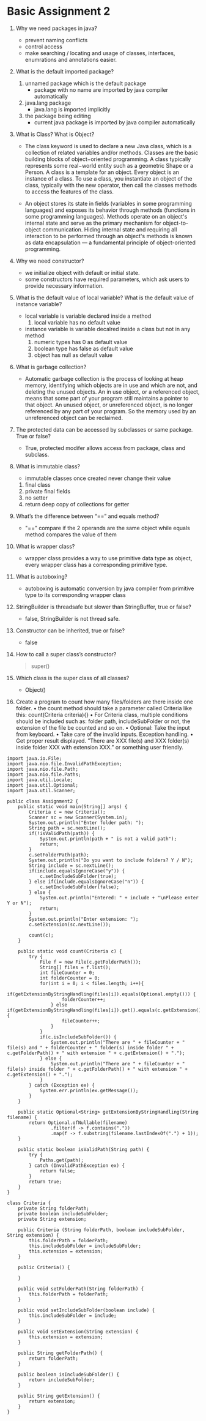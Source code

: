 # Basic Assignment 2

1.	Why we need packages in java?
    - prevent naming conflicts
    - control access
    - make searching / locating and usage of classes, interfaces, enumrations and annotations easier.

2.	What is the default imported package?
    1.  unnamed package which is the default package
        - package with no name are imported by java compiler automatically
    2.  java.lang package
        - java.lang is imported implicitly
    3.  the package being editing
        - current java package is imported by java compiler automatically
3.	What is Class? What is Object?
    - The class keyword is used to declare a new Java class, which is a collection of related variables and/or methods. Classes are the basic building blocks of object−oriented programming. A class typically represents some real−world entity such as a geometric Shape or a Person. A class is a template for an object. Every object is an instance of a class. To use a class, you instantiate an object of the class, typically with the new operator, then call the classes methods to access the features of the class.

    -  An object stores its state in fields (variables in some programming languages) and exposes its behavior through methods (functions in some programming languages). Methods operate on an object's internal state and serve as the primary mechanism for object-to-object communication. Hiding internal state and requiring all interaction to be performed through an object's methods is known as data encapsulation — a fundamental principle of object-oriented programming.
    
4.	Why we need constructor?

    - we initialize object with default or initial state.
    - some constructors have required parameters, which ask users to provide necessary information.

5.	What is the default value of local variable? What is the default value of instance variable?
    - local variable is variable declared inside a method
        1.  local variable has no default value
    - instance variable is variable decalred inside a class but not in any method
        1.  numeric types has 0 as default value
        2.  boolean type has false as default value
        3.  object has null as default value
6.	What is garbage collection?

    - Automatic garbage collection is the process of looking at heap memory, identifying which objects are in use and which are not, and deleting the unused objects. An in use object, or a referenced object, means that some part of your program still maintains a pointer to that object. An unused object, or unreferenced object, is no longer referenced by any part of your program. So the memory used by an unreferenced object can be reclaimed.

7.	The protected data can be accessed by subclasses or same package. True or false?
    - True, protected modifer allows access from package, class and subclass.
    
8.	What is immutable class?
    - immutable classes once created never change their value
    1.  final class
    2.  private final fields
    3.  no setter
    4.  return deep copy of collections for getter
9.	What’s the difference between “==” and equals method?
    - "==" compare if the 2 operands are the same object while equals method compares the value of them
10.	What is wrapper class?
    - wrapper class provides a way to use primitive data type as object, every wrapper class has a corresponding primitive type.
11.	What is autoboxing?
    - autoboxing is automatic conversion by java compiler from primitive type to its corresponding wrapper class
12.	StringBuilder is threadsafe but slower than StringBuffer, true or false?
    - false, StringBuilder is not thread safe.
13.	Constructor can be inherited, true or false?
    - false
14.	How to call a super class’s constructor?
    > super()
15.	Which class is the super class of all classes?
    - Object()
16.	Create a program to count how many files/folders are there inside one folder.
•	the count method should take a parameter called Criteria like this: count(Criteria criteria){}
•	For Criteria class, multiple conditions should be included such as: folder path, includeSubFolder or not, the extension of the file be counted and so on. 
•	Optional: Take the input from keyboard.
•	Take care of the invalid inputs. Exception handling.
•	Get proper result displayed.
”There are XXX file(s) and XXX folder(s) inside folder XXX with extension XXX.” or something user friendly.
~~~
import java.io.File;
import java.nio.file.InvalidPathException;
import java.nio.file.Path;
import java.nio.file.Paths;
import java.util.Locale;
import java.util.Optional;
import java.util.Scanner;

public class Assignment2 {
    public static void main(String[] args) {
        Criteria c = new Criteria();
        Scanner sc = new Scanner(System.in);
        System.out.println("Enter folder path: ");
        String path = sc.nextLine();
        if(!isValidPath(path)) {
            System.out.println(path + " is not a valid path");
            return;
        }
        c.setFolderPath(path);
        System.out.println("Do you want to include folders? Y / N");
        String include = sc.nextLine();
        if(include.equalsIgnoreCase("y")) {
            c.setIncludeSubFolder(true);
        } else if(include.equalsIgnoreCase("n")) {
            c.setIncludeSubFolder(false);
        } else {
            System.out.println("Entered: " + include + "\nPlease enter Y or N");
            return;
        }
        System.out.println("Enter extension: ");
        c.setExtension(sc.nextLine());

        count(c);
    }

    public static void count(Criteria c) {
        try {
            File f = new File(c.getFolderPath());
            String[] files = f.list();
            int fileCounter = 0;
            int folderCounter = 0;
            for(int i = 0; i < files.length; i++){
                if(getExtensionByStringHandling(files[i]).equals(Optional.empty())) {
                    folderCounter++;
                } else if(getExtensionByStringHandling(files[i]).get().equals(c.getExtension())) {
                    fileCounter++;
                }
            }
            if(c.isIncludeSubFolder()) {
                System.out.println("There are " + fileCounter + " file(s) and " + folderCounter + " folder(s) inside folder " + c.getFolderPath() + " with extension " + c.getExtension() + ".");
            } else {
                System.out.println("There are " + fileCounter + " file(s) inside folder " + c.getFolderPath() + " with extension " + c.getExtension() + ".");
            }
        } catch (Exception ex) {
            System.err.println(ex.getMessage());
        }
    }

    public static Optional<String> getExtensionByStringHandling(String filename) {
        return Optional.ofNullable(filename)
                .filter(f -> f.contains("."))
                .map(f -> f.substring(filename.lastIndexOf(".") + 1));
    }

    public static boolean isValidPath(String path) {
        try {
            Paths.get(path);
        } catch (InvalidPathException ex) {
            return false;
        }
        return true;
    }
}

class Criteria {
    private String folderPath;
    private boolean includeSubFolder;
    private String extension;

    public Criteria (String folderPath, boolean includeSubFolder, String extension) {
        this.folderPath = folderPath;
        this.includeSubFolder = includeSubFolder;
        this.extension = extension;
    }

    public Criteria() {

    }

    public void setFolderPath(String folderPath) {
        this.folderPath = folderPath;
    }

    public void setIncludeSubFolder(boolean include) {
        this.includeSubFolder = include;
    }

    public void setExtension(String extension) {
        this.extension = extension;
    }

    public String getFolderPath() {
        return folderPath;
    }

    public boolean isIncludeSubFolder() {
        return includeSubFolder;
    }

    public String getExtension() {
        return extension;
    }
}

~~~

